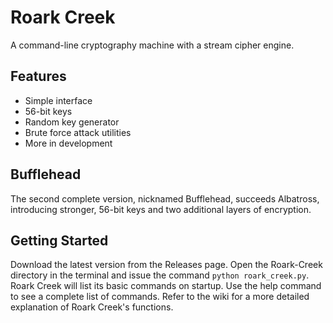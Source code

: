 # Roark Creek
A command-line cryptography machine with a stream cipher engine.
## Features
* Simple interface
* 56-bit keys
* Random key generator
* Brute force attack utilities
* More in development
## Bufflehead
The second complete version, nicknamed Bufflehead, succeeds Albatross, introducing stronger, 56-bit keys and two additional layers of encryption. 
## Getting Started
Download the latest version from the Releases page. Open the Roark-Creek directory in the terminal and issue the command `python roark_creek.py`.
Roark Creek will list its basic commands on startup. Use the help command to see a complete list of commands.
Refer to the wiki for a more detailed explanation of Roark Creek's functions.
